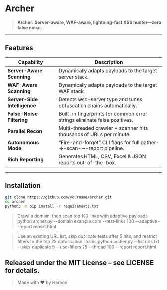 #  Archer

> **Archer: Server-aware, WAF-aware, lightning-fast XSS hunter—zero false noise.**

---

## Features
| Capability | Description |
|------------|-------------|
| **Server-Aware Scanning** | Dynamically adapts payloads to the target server stack. |
| **WAF-Aware Scanning** | Dynamically adapts payloads to the target WAF stack. |
| **Server-Side Intelligence** | Detects web-server type and tunes obfuscation chains automatically. |
| **False-Noise Filtering** | Built-in fingerprints for common error strings eliminate false positives. |
| **Parallel Recon** | Multi-threaded crawler + scanner hits thousands of URLs per minute. |
| **Autonomous Mode** | “Fire-and-forget” CLI flags for full gather-→-scan-→-report pipeline. |
| **Rich Reporting** | Generates HTML, CSV, Excel & JSON reports out-of-the-box. |

---

## Installation

```bash
git clone https://github.com/yourname/archer.git
cd archer
python3 -m pip install -r requirements.txt
```

> Crawl a domain, then scan top 100 links with adaptive payloads
python archer.py --domain example.com --test-links 100 --adaptive --report report.html


> Use an existing URL list, skip duplicate tests after 5 hits, and restrict filters to the top 25 obfuscation chains
python archer.py --list urls.txt --skip-duplicate 5 --use-filters 25 --thread 100 --report report.html


## Released under the MIT License – see LICENSE for details.
> Made with ❤️ by Haroon
